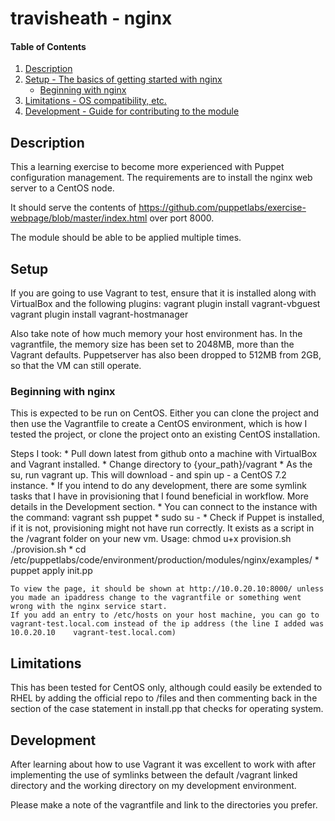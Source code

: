 # travisheath - nginx

#### Table of Contents

1. [Description](#description)
1. [Setup - The basics of getting started with nginx](#setup)
    * [Beginning with nginx](#beginning-with-nginx)
1. [Limitations - OS compatibility, etc.](#limitations)
1. [Development - Guide for contributing to the module](#development)

## Description

This a learning exercise to become more experienced with Puppet configuration management.
The requirements are to install the nginx web server to a CentOS node. 

It should serve the contents of https://github.com/puppetlabs/exercise-webpage/blob/master/index.html
over port 8000. 

The module should be able to be applied multiple times.

## Setup

If you are going to use Vagrant to test, ensure that it is installed along with VirtualBox and the following plugins:
vagrant plugin install vagrant-vbguest
vagrant plugin install vagrant-hostmanager

Also take note of how much memory your host environment has. In the vagrantfile, the memory size has been set to 2048MB, more than the Vagrant defaults. Puppetserver has also been dropped to 512MB from 2GB, so that the VM can still operate. 

### Beginning with nginx

This is expected to be run on CentOS. Either you can clone the project and then 
use the Vagrantfile to create a CentOS environment, which is how I tested the project,
or clone the project onto an existing CentOS installation.

Steps I took:
	* Pull down latest from github onto a machine with VirtualBox and Vagrant installed.
	* Change directory to {your_path}/vagrant
	* As the su, run vagrant up.
		This will download - and spin up - a CentOS 7.2 instance.
	* If you intend to do any development, there are some symlink tasks that I have in provisioning that I found beneficial in workflow. More details in the Development section.
	* You can connect to the instance with the command: vagrant ssh puppet
	* sudo su -
	* Check if Puppet is installed, if it is not, provisioning might not have run correctly. It exists as a script in the /vagrant folder on your new vm. 
		 Usage: chmod u+x provision.sh
		        ./provision.sh 
	* cd /etc/puppetlabs/code/environment/production/modules/nginx/examples/
	* puppet apply init.pp

	To view the page, it should be shown at http://10.0.20.10:8000/ unless you made an ipaddress change to the vagrantfile or something went wrong with the nginx service start.
	If you add an entry to /etc/hosts on your host machine, you can go to vagrant-test.local.com instead of the ip address (the line I added was 10.0.20.10    vagrant-test.local.com)

## Limitations

This has been tested for CentOS only, although could easily be extended to RHEL by adding the official repo to /files
and then commenting back in the section of the case statement in install.pp that checks for operating system.

## Development

After learning about how to use Vagrant it was excellent to work with after implementing the use of symlinks between the default 
/vagrant linked directory and the working directory on my development environment.

Please make a note of the vagrantfile and link to the directories you prefer.  


